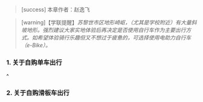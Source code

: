 > [success] 本章作者：赵逸飞

> [warning]【学联提醒】*苏黎世市区地形崎岖，（尤其是学校附近）有大量斜坡地形。强烈建议大家实地体验后再决定是否使用自行车作为主要出行方式。如希望体验骑行乐趣但又不想过于疲惫的，可选择使用电助力自行车（e-Bike）。*

### **1. 关于自购单车出行**

^
### **2. 关于自购滑板车出行**